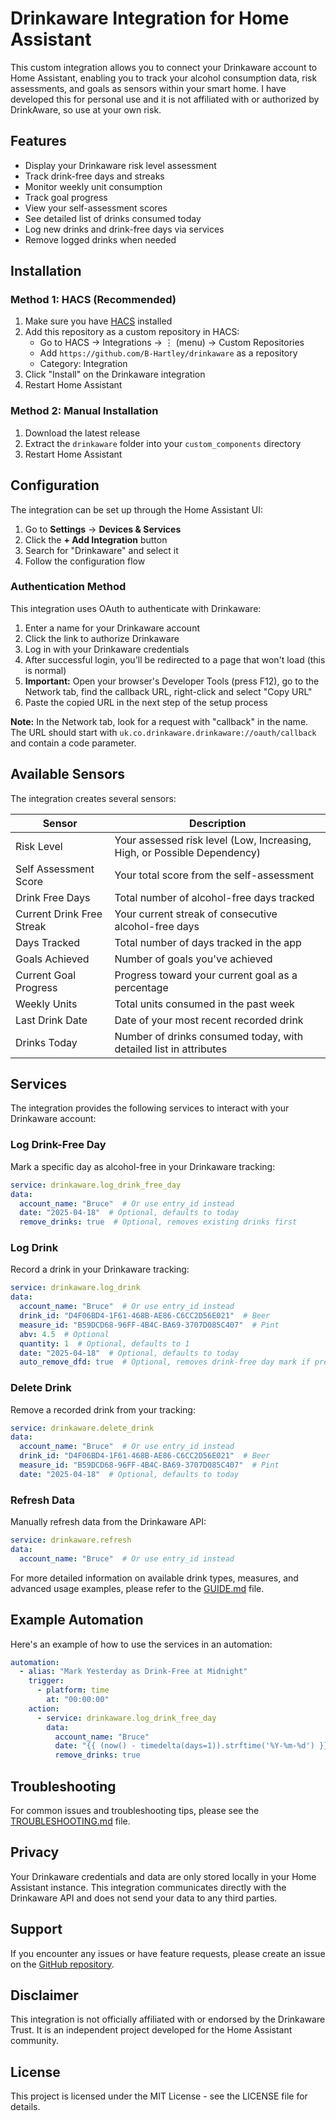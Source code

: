 # Drinkaware Integration for Home Assistant

This custom integration allows you to connect your Drinkaware account to Home Assistant, enabling you to track your alcohol consumption data, risk assessments, and goals as sensors within your smart home.
I have developed this for personal use and it is not affiliated with or authorized by DrinkAware, so use at your own risk.

## Features

- Display your Drinkaware risk level assessment
- Track drink-free days and streaks
- Monitor weekly unit consumption
- Track goal progress
- View your self-assessment scores
- See detailed list of drinks consumed today
- Log new drinks and drink-free days via services
- Remove logged drinks when needed

## Installation

### Method 1: HACS (Recommended)

1. Make sure you have [HACS](https://hacs.xyz/) installed
2. Add this repository as a custom repository in HACS:
   - Go to HACS → Integrations → ⋮ (menu) → Custom Repositories
   - Add `https://github.com/B-Hartley/drinkaware` as a repository
   - Category: Integration
3. Click "Install" on the Drinkaware integration
4. Restart Home Assistant

### Method 2: Manual Installation

1. Download the latest release
2. Extract the `drinkaware` folder into your `custom_components` directory
3. Restart Home Assistant

## Configuration

The integration can be set up through the Home Assistant UI:

1. Go to **Settings** → **Devices & Services**
2. Click the **+ Add Integration** button
3. Search for "Drinkaware" and select it
4. Follow the configuration flow

### Authentication Method

This integration uses OAuth to authenticate with Drinkaware:

1. Enter a name for your Drinkaware account
2. Click the link to authorize Drinkaware
3. Log in with your Drinkaware credentials
4. After successful login, you'll be redirected to a page that won't load (this is normal)
5. **Important:** Open your browser's Developer Tools (press F12), go to the Network tab, find the callback URL, right-click and select "Copy URL"
6. Paste the copied URL in the next step of the setup process

**Note:** In the Network tab, look for a request with "callback" in the name. The URL should start with `uk.co.drinkaware.drinkaware://oauth/callback` and contain a code parameter.

## Available Sensors

The integration creates several sensors:

| Sensor | Description |
|--------|-------------|
| Risk Level | Your assessed risk level (Low, Increasing, High, or Possible Dependency) |
| Self Assessment Score | Your total score from the self-assessment |
| Drink Free Days | Total number of alcohol-free days tracked |
| Current Drink Free Streak | Your current streak of consecutive alcohol-free days |
| Days Tracked | Total number of days tracked in the app |
| Goals Achieved | Number of goals you've achieved |
| Current Goal Progress | Progress toward your current goal as a percentage |
| Weekly Units | Total units consumed in the past week |
| Last Drink Date | Date of your most recent recorded drink |
| Drinks Today | Number of drinks consumed today, with detailed list in attributes |

## Services

The integration provides the following services to interact with your Drinkaware account:

### Log Drink-Free Day

Mark a specific day as alcohol-free in your Drinkaware tracking:

```yaml
service: drinkaware.log_drink_free_day
data:
  account_name: "Bruce"  # Or use entry_id instead
  date: "2025-04-18"  # Optional, defaults to today
  remove_drinks: true  # Optional, removes existing drinks first
```

### Log Drink

Record a drink in your Drinkaware tracking:

```yaml
service: drinkaware.log_drink
data:
  account_name: "Bruce"  # Or use entry_id instead
  drink_id: "D4F06BD4-1F61-468B-AE86-C6CC2D56E021"  # Beer
  measure_id: "B59DCD68-96FF-4B4C-BA69-3707D085C407"  # Pint
  abv: 4.5  # Optional
  quantity: 1  # Optional, defaults to 1
  date: "2025-04-18"  # Optional, defaults to today
  auto_remove_dfd: true  # Optional, removes drink-free day mark if present
```

### Delete Drink

Remove a recorded drink from your tracking:

```yaml
service: drinkaware.delete_drink
data:
  account_name: "Bruce"  # Or use entry_id instead
  drink_id: "D4F06BD4-1F61-468B-AE86-C6CC2D56E021"  # Beer
  measure_id: "B59DCD68-96FF-4B4C-BA69-3707D085C407"  # Pint
  date: "2025-04-18"  # Optional, defaults to today
```

### Refresh Data

Manually refresh data from the Drinkaware API:

```yaml
service: drinkaware.refresh
data:
  account_name: "Bruce"  # Or use entry_id instead
```

For more detailed information on available drink types, measures, and advanced usage examples, please refer to the [GUIDE.md](GUIDE.md) file.

## Example Automation

Here's an example of how to use the services in an automation:

```yaml
automation:
  - alias: "Mark Yesterday as Drink-Free at Midnight"
    trigger:
      - platform: time
        at: "00:00:00"
    action:
      - service: drinkaware.log_drink_free_day
        data:
          account_name: "Bruce"
          date: "{{ (now() - timedelta(days=1)).strftime('%Y-%m-%d') }}"
          remove_drinks: true
```

## Troubleshooting

For common issues and troubleshooting tips, please see the [TROUBLESHOOTING.md](TROUBLESHOOTING.md) file.

## Privacy

Your Drinkaware credentials and data are only stored locally in your Home Assistant instance. This integration communicates directly with the Drinkaware API and does not send your data to any third parties.

## Support

If you encounter any issues or have feature requests, please create an issue on the [GitHub repository](https://github.com/B-Hartley/drinkaware/issues).

## Disclaimer

This integration is not officially affiliated with or endorsed by the Drinkaware Trust. It is an independent project developed for the Home Assistant community.

## License

This project is licensed under the MIT License - see the LICENSE file for details.